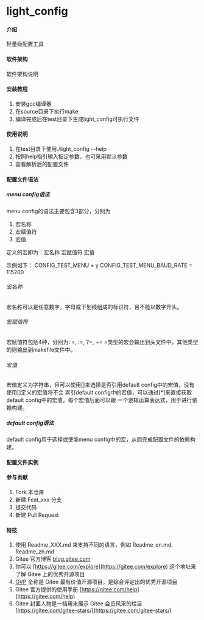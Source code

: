 # light_config

#### 介绍
轻量级配置工具

#### 软件架构
软件架构说明


#### 安装教程

1.  安装gcc编译器
2.  在source目录下执行make
3.  编译完成后在test目录下生成light_config可执行文件

#### 使用说明

1.  在test目录下使用./light_config --help
2.  按照help指引输入指定参数，也可采用默认参数
3.  查看解析后的配置文件

#### 配置文件语法
##### menu config语法
menu config的语法主要包含3部分，分别为
1. 宏名称
2. 宏赋值符
3. 宏值

定义的宏即为：宏名称 宏赋值符 宏值

示例如下：
	CONFIG_TEST_MENU = y
	CONFIG_TEST_MENU_BAUD_RATE = 115200

###### 宏名称
宏名称可以是任意数字，字母或下划线组成的标识符，且不能以数字开头。

###### 宏赋值符
宏赋值符包括4种，分别为: =, :=, ?=, +=
=类型的宏会输出到头文件中，其他类型的则输出到makefile文件中。

###### 宏值
宏值定义为字符串，且可以使用[]来选择是否引用default config中的宏值，没有使用[]定义的宏值将不会
索引default config中的宏值，可以通过[*]来直接获取default config中的宏值，每个宏值后面可以跟
一个逻辑运算表达式，用于进行依赖构建。

##### default config语法
default config用于选择或使能menu config中的宏，从而完成配置文件的依赖构建。

#### 配置文件实例





#### 参与贡献

1.  Fork 本仓库
2.  新建 Feat_xxx 分支
3.  提交代码
4.  新建 Pull Request


#### 特技

1.  使用 Readme\_XXX.md 来支持不同的语言，例如 Readme\_en.md, Readme\_zh.md
2.  Gitee 官方博客 [blog.gitee.com](https://blog.gitee.com)
3.  你可以 [https://gitee.com/explore](https://gitee.com/explore) 这个地址来了解 Gitee 上的优秀开源项目
4.  [GVP](https://gitee.com/gvp) 全称是 Gitee 最有价值开源项目，是综合评定出的优秀开源项目
5.  Gitee 官方提供的使用手册 [https://gitee.com/help](https://gitee.com/help)
6.  Gitee 封面人物是一档用来展示 Gitee 会员风采的栏目 [https://gitee.com/gitee-stars/](https://gitee.com/gitee-stars/)
